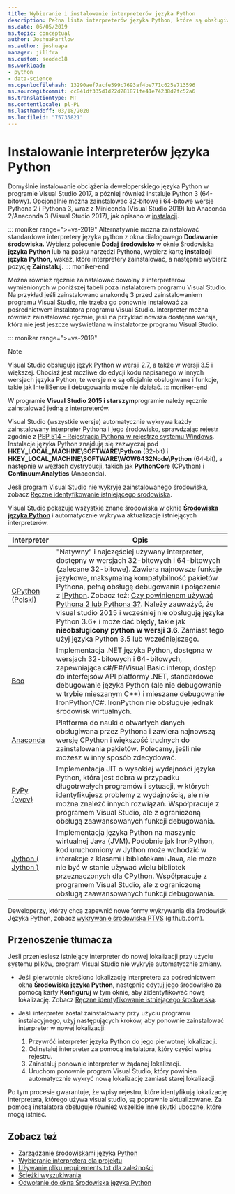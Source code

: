 ```yaml
---
title: Wybieranie i instalowanie interpreterów języka Python
description: Pełna lista interpreterów języka Python, które są obsługiwane w programie Visual Studio z krótkimi instrukcjami, gdzie można znaleźć ich instalatorów.
ms.date: 06/05/2019
ms.topic: conceptual
author: JoshuaPartlow
ms.author: joshuapa
manager: jillfra
ms.custom: seodec18
ms.workload:
- python
- data-science
ms.openlocfilehash: 13290aef7acfe599c7693af4be771c625e713596
ms.sourcegitcommit: cc841df335d1d22d281871fe41e74238d2fc52a6
ms.translationtype: MT
ms.contentlocale: pl-PL
ms.lasthandoff: 03/18/2020
ms.locfileid: "75735821"
---
```

# <a name="install-python-interpreters"></a>Instalowanie interpreterów języka Python

Domyślnie instalowanie obciążenia deweloperskiego języka Python w programie Visual Studio 2017, a później również instaluje Python 3 (64-bitowy). Opcjonalnie można zainstalować 32-bitowe i 64-bitowe wersje Pythona 2 i Pythona 3, wraz z Miniconda (Visual Studio 2019) lub Anaconda 2/Anaconda 3 (Visual Studio 2017), jak opisano w [instalacji](installing-python-support-in-visual-studio.md).

::: moniker range=">=vs-2019"
Alternatywnie można zainstalować standardowe interpretery języka python z okna dialogowego **Dodawanie środowiska.** Wybierz polecenie **Dodaj środowisko** w oknie Środowiska **języka Python** lub na pasku narzędzi Pythona, wybierz kartę **instalacji języka Python,** wskaż, które interpretery zainstalować, a następnie wybierz pozycję **Zainstaluj**.
::: moniker-end

Można również ręcznie zainstalować dowolny z interpreterów wymienionych w poniższej tabeli poza instalatorem programu Visual Studio. Na przykład jeśli zainstalowano anakondę 3 przed zainstalowaniem programu Visual Studio, nie trzeba go ponownie instalować za pośrednictwem instalatora programu Visual Studio. Interpreter można również zainstalować ręcznie, jeśli na przykład nowsza dostępna wersja, która nie jest jeszcze wyświetlana w instalatorze programu Visual Studio.

::: moniker range=">=vs-2019"
> [!Note]
> Visual Studio obsługuje język Python w wersji 2.7, a także w wersji 3.5 i większej. Chociaż jest możliwe do edycji kodu napisanego w innych wersjach języka Python, te wersje nie są oficjalnie obsługiwane i funkcje, takie jak IntelliSense i debugowania może nie działać.
::: moniker-end

W programie **Visual Studio 2015 i starszym**programie należy ręcznie zainstalować jedną z interpreterów.

Visual Studio (wszystkie wersje) automatycznie wykrywa każdy zainstalowany interpreter Pythona i jego środowisko, sprawdzając rejestr zgodnie z [PEP 514 - Rejestracja Pythona w rejestrze systemu Windows](https://www.python.org/dev/peps/pep-0514/). Instalacje języka Python znajdują się zazwyczaj pod **HKEY_LOCAL_MACHINE\SOFTWARE\Python** (32-bit) i **HKEY_LOCAL_MACHINE\SOFTWARE\WOW6432Node\Python** (64-bit), a następnie w węzłach dystrybucji, takich jak **PythonCore** (CPython) i **ContinuumAnalytics** (Anaconda).

Jeśli program Visual Studio nie wykryje zainstalowanego środowiska, zobacz [Ręczne identyfikowanie istniejącego środowiska](managing-python-environments-in-visual-studio.md#manually-identify-an-existing-environment).

Visual Studio pokazuje wszystkie znane środowiska w oknie [**Środowiska języka Python**](managing-python-environments-in-visual-studio.md#the-python-environments-window) i automatycznie wykrywa aktualizacje istniejących interpreterów.

| Interpreter | Opis |
| --- | --- |
| [CPython (Polski)](https://www.python.org/) | "Natywny" i najczęściej używany interpreter, dostępny w wersjach 32-bitowych i 64-bitowych (zalecane 32-bitowe). Zawiera najnowsze funkcje językowe, maksymalną kompatybilność pakietów Pythona, pełną obsługę debugowania i połączenie z [IPython](https://ipython.org/). Zobacz też: [Czy powinienem używać Pythona 2 lub Pythona 3?](https://wiki.python.org/moin/Python2orPython3). Należy zauważyć, że visual studio 2015 i wcześniej nie obsługują języka Python 3.6+ i może dać błędy, takie jak **nieobsługicony python w wersji 3.6**. Zamiast tego użyj języka Python 3.5 lub wcześniejszego. |
| [Boo](https://github.com/IronLanguages/ironpython2) | Implementacja .NET języka Python, dostępna w wersjach 32-bitowych i 64-bitowych, zapewniająca c#/F#/Visual Basic interop, dostęp do interfejsów API platformy .NET, standardowe debugowanie języka Python (ale nie debugowanie w trybie mieszanym C++) i mieszane debugowanie IronPython/C#. IronPython nie obsługuje jednak środowisk wirtualnych. |
| [Anaconda](https://www.continuum.io) | Platforma do nauki o otwartych danych obsługiwana przez Pythona i zawiera najnowszą wersję CPython i większość trudnych do zainstalowania pakietów. Polecamy, jeśli nie możesz w inny sposób zdecydować. |
| [PyPy (pypy)](https://www.pypy.org/) | Implementacja JIT o wysokiej wydajności języka Python, która jest dobra w przypadku długotrwałych programów i sytuacji, w których identyfikujesz problemy z wydajnością, ale nie można znaleźć innych rozwiązań. Współpracuje z programem Visual Studio, ale z ograniczoną obsługą zaawansowanych funkcji debugowania. |
| [Jython ( Jython )](https://www.jython.org/) | Implementacja języka Python na maszynie wirtualnej Java (JVM). Podobnie jak IronPython, kod uruchomiony w Jython może wchodzić w interakcje z klasami i bibliotekami Java, ale może nie być w stanie używać wielu bibliotek przeznaczonych dla CPython. Współpracuje z programem Visual Studio, ale z ograniczoną obsługą zaawansowanych funkcji debugowania. |

Deweloperzy, którzy chcą zapewnić nowe formy wykrywania dla środowisk Języka Python, zobacz [wykrywanie środowiska PTVS](https://github.com/Microsoft/PTVS/wiki/Extensibility-Environments) (github.com).

## <a name="move-an-interpreter"></a>Przenoszenie tłumacza

Jeśli przeniesiesz istniejący interpreter do nowej lokalizacji przy użyciu systemu plików, program Visual Studio nie wykryje automatycznie zmiany.

- Jeśli pierwotnie określono lokalizację interpretera za pośrednictwem okna **Środowiska języka Python,** następnie edytuj jego środowisko za pomocą karty **Konfiguruj** w tym oknie, aby zidentyfikować nową lokalizację. Zobacz [Ręczne identyfikowanie istniejącego środowiska](managing-python-environments-in-visual-studio.md#manually-identify-an-existing-environment).

- Jeśli interpreter został zainstalowany przy użyciu programu instalacyjnego, użyj następujących kroków, aby ponownie zainstalować interpreter w nowej lokalizacji:

  1. Przywróć interpreter języka Python do jego pierwotnej lokalizacji.
  2. Odinstaluj interpreter za pomocą instalatora, który czyści wpisy rejestru.
  3. Zainstaluj ponownie interpreter w żądanej lokalizacji.
  4. Uruchom ponownie program Visual Studio, który powinien automatycznie wykryć nową lokalizację zamiast starej lokalizacji.

Po tym procesie gwarantuje, że wpisy rejestru, które identyfikują lokalizację interpretera, którego używa visual studio, są poprawnie aktualizowane. Za pomocą instalatora obsługuje również wszelkie inne skutki uboczne, które mogą istnieć.

## <a name="see-also"></a>Zobacz też

- [Zarządzanie środowiskami języka Python](managing-python-environments-in-visual-studio.md)
- [Wybieranie interpretera dla projektu](selecting-a-python-environment-for-a-project.md)
- [Używanie pliku requirements.txt dla zależności](managing-required-packages-with-requirements-txt.md)
- [Ścieżki wyszukiwania](search-paths.md)
- [Odwołanie do okna Środowiska języka Python](python-environments-window-tab-reference.md)
